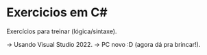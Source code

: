 # Exercicios em C#

Exercícios para treinar (lógica/sintaxe).

-> Usando Visual Studio 2022.
-> PC novo :D (agora dá pra brincar!).
